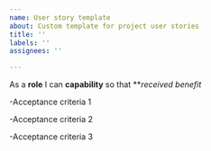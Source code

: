 ```yaml
---
name: User story template
about: Custom template for project user stories
title: ''
labels: ''
assignees: ''

---
```


As a **role** I can **capability** so that ***received benefit*

-Acceptance criteria 1

-Acceptance criteria 2

-Acceptance criteria 3
